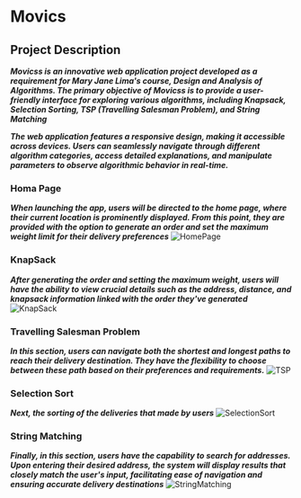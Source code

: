 # **Movics**
## Project Description

**_Movicss is an innovative web application project developed as a requirement for Mary Jane Lima's course, Design and Analysis of Algorithms. The primary objective of Movicss is to provide a user-friendly interface for exploring various algorithms, including Knapsack, Selection Sorting, TSP (Travelling Salesman Problem), and String Matching_**

**_The web application features a responsive design, making it accessible across devices. Users can seamlessly navigate through different algorithm categories, access detailed explanations, and manipulate parameters to observe algorithmic behavior in real-time._**

### Homa Page
**_When launching the app, users will be directed to the home page, where their current location is prominently displayed. From this point, they are provided with the option to generate an order and set the maximum weight limit for their delivery preferences_**
![HomePage](https://github.com/LuisBulatao/2BSCS-1/assets/115807743/179d2dc9-a489-4e33-b840-9b4c131e8d76)

### KnapSack
**_After generating the order and setting the maximum weight, users will have the ability to view crucial details such as the address, distance, and knapsack information linked with the order they've generated_**
![KnapSack](https://github.com/LuisBulatao/2BSCS-1/assets/115807743/c2339583-4983-4bfb-86e5-d63cbfb87ade)

### Travelling Salesman Problem
**_In this section, users can navigate both the shortest and longest paths to reach their delivery destination. They have the flexibility to choose between these path based on their preferences and requirements._**
![TSP](https://github.com/LuisBulatao/2BSCS-1/assets/115807743/9ecb2f15-85d0-4363-8b6c-8297247bf370)

### Selection Sort
**_Next, the sorting of the deliveries that made by users_**
![SelectionSort](https://github.com/LuisBulatao/2BSCS-1/assets/115807743/a8d49b55-88c8-4d79-8f33-697f0b968eb9)

### String Matching
**_Finally, in this section, users have the capability to search for addresses. Upon entering their desired address, the system will display results that closely match the user's input, facilitating ease of navigation and ensuring accurate delivery destinations_**
![StringMatching](https://github.com/LuisBulatao/2BSCS-1/assets/115807743/a0148193-b8bf-461c-a779-9e3e05b9bb28)





